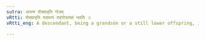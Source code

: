 ```yaml
---
sutra: अपत्यं पौत्त्रप्रभृति गोत्रम्
vRtti: पोत्त्रप्रभृति यदपत्यं तद्गोत्रसंज्ञं भवति ॥
vRtti_eng: A descendant, being a grandson or a still lower offspring, is called _Gotra_.

---
```

